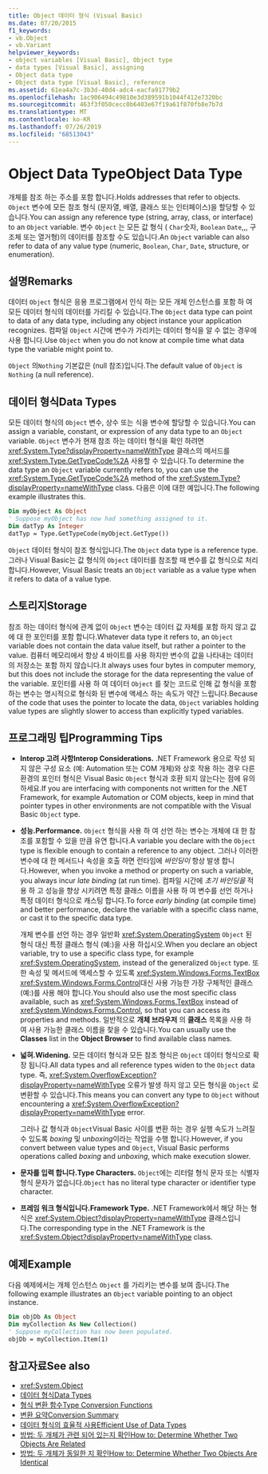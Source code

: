 ```yaml
---
title: Object 데이터 형식 (Visual Basic)
ms.date: 07/20/2015
f1_keywords:
- vb.Object
- vb.Variant
helpviewer_keywords:
- object variables [Visual Basic], Object type
- data types [Visual Basic], assigning
- Object data type
- Object data type [Visual Basic], reference
ms.assetid: 61ea4a7c-3b3d-48d4-adc4-eacfa91779b2
ms.openlocfilehash: 1ac906494c49810e3d389591b1044f412e7320bc
ms.sourcegitcommit: 463f3f050cecc0b6403e67f19a61f870fb8e7b7d
ms.translationtype: MT
ms.contentlocale: ko-KR
ms.lasthandoff: 07/26/2019
ms.locfileid: "68513043"
---
```

# <a name="object-data-type"></a><span data-ttu-id="70e13-102">Object Data Type</span><span class="sxs-lookup"><span data-stu-id="70e13-102">Object Data Type</span></span>

<span data-ttu-id="70e13-103">개체를 참조 하는 주소를 포함 합니다.</span><span class="sxs-lookup"><span data-stu-id="70e13-103">Holds addresses that refer to objects.</span></span> <span data-ttu-id="70e13-104">`Object` 변수에 모든 참조 형식 (문자열, 배열, 클래스 또는 인터페이스)을 할당할 수 있습니다.</span><span class="sxs-lookup"><span data-stu-id="70e13-104">You can assign any reference type (string, array, class, or interface) to an `Object` variable.</span></span> <span data-ttu-id="70e13-105">변수 `Object` 는 모든 값 형식 ( `Char`숫자, `Boolean` `Date`,,, 구조체 또는 열거형)의 데이터를 참조할 수도 있습니다.</span><span class="sxs-lookup"><span data-stu-id="70e13-105">An `Object` variable can also refer to data of any value type (numeric, `Boolean`, `Char`, `Date`, structure, or enumeration).</span></span>

## <a name="remarks"></a><span data-ttu-id="70e13-106">설명</span><span class="sxs-lookup"><span data-stu-id="70e13-106">Remarks</span></span>

<span data-ttu-id="70e13-107">데이터 `Object` 형식은 응용 프로그램에서 인식 하는 모든 개체 인스턴스를 포함 하 여 모든 데이터 형식의 데이터를 가리킬 수 있습니다.</span><span class="sxs-lookup"><span data-stu-id="70e13-107">The `Object` data type can point to data of any data type, including any object instance your application recognizes.</span></span> <span data-ttu-id="70e13-108">컴파일 `Object` 시간에 변수가 가리키는 데이터 형식을 알 수 없는 경우에 사용 합니다.</span><span class="sxs-lookup"><span data-stu-id="70e13-108">Use `Object` when you do not know at compile time what data type the variable might point to.</span></span>

<span data-ttu-id="70e13-109">`Object` 의`Nothing` 기본값은 (null 참조)입니다.</span><span class="sxs-lookup"><span data-stu-id="70e13-109">The default value of `Object` is `Nothing` (a null reference).</span></span>

## <a name="data-types"></a><span data-ttu-id="70e13-110">데이터 형식</span><span class="sxs-lookup"><span data-stu-id="70e13-110">Data Types</span></span>

<span data-ttu-id="70e13-111">모든 데이터 형식의 `Object` 변수, 상수 또는 식을 변수에 할당할 수 있습니다.</span><span class="sxs-lookup"><span data-stu-id="70e13-111">You can assign a variable, constant, or expression of any data type to an `Object` variable.</span></span> <span data-ttu-id="70e13-112">`Object` 변수가 현재 참조 하는 데이터 형식을 확인 하려면 <xref:System.Type?displayProperty=nameWithType> 클래스의 메서드를 <xref:System.Type.GetTypeCode%2A> 사용할 수 있습니다.</span><span class="sxs-lookup"><span data-stu-id="70e13-112">To determine the data type an `Object` variable currently refers to, you can use the <xref:System.Type.GetTypeCode%2A> method of the <xref:System.Type?displayProperty=nameWithType> class.</span></span> <span data-ttu-id="70e13-113">다음은 이에 대한 예입니다.</span><span class="sxs-lookup"><span data-stu-id="70e13-113">The following example illustrates this.</span></span>

```vb
Dim myObject As Object
' Suppose myObject has now had something assigned to it.
Dim datTyp As Integer
datTyp = Type.GetTypeCode(myObject.GetType())
```

<span data-ttu-id="70e13-114">`Object` 데이터 형식이 참조 형식입니다.</span><span class="sxs-lookup"><span data-stu-id="70e13-114">The `Object` data type is a reference type.</span></span> <span data-ttu-id="70e13-115">그러나 Visual Basic는 값 형식의 `Object` 데이터를 참조할 때 변수를 값 형식으로 처리 합니다.</span><span class="sxs-lookup"><span data-stu-id="70e13-115">However, Visual Basic treats an `Object` variable as a value type when it refers to data of a value type.</span></span>

## <a name="storage"></a><span data-ttu-id="70e13-116">스토리지</span><span class="sxs-lookup"><span data-stu-id="70e13-116">Storage</span></span>

<span data-ttu-id="70e13-117">참조 하는 데이터 형식에 관계 없이 `Object` 변수는 데이터 값 자체를 포함 하지 않고 값에 대 한 포인터를 포함 합니다.</span><span class="sxs-lookup"><span data-stu-id="70e13-117">Whatever data type it refers to, an `Object` variable does not contain the data value itself, but rather a pointer to the value.</span></span> <span data-ttu-id="70e13-118">컴퓨터 메모리에서 항상 4 바이트를 사용 하지만 변수의 값을 나타내는 데이터의 저장소는 포함 하지 않습니다.</span><span class="sxs-lookup"><span data-stu-id="70e13-118">It always uses four bytes in computer memory, but this does not include the storage for the data representing the value of the variable.</span></span> <span data-ttu-id="70e13-119">포인터를 사용 하 여 데이터 `Object` 를 찾는 코드로 인해 값 형식을 포함 하는 변수는 명시적으로 형식화 된 변수에 액세스 하는 속도가 약간 느립니다.</span><span class="sxs-lookup"><span data-stu-id="70e13-119">Because of the code that uses the pointer to locate the data, `Object` variables holding value types are slightly slower to access than explicitly typed variables.</span></span>

## <a name="programming-tips"></a><span data-ttu-id="70e13-120">프로그래밍 팁</span><span class="sxs-lookup"><span data-stu-id="70e13-120">Programming Tips</span></span>

- <span data-ttu-id="70e13-121">**Interop 고려 사항**</span><span class="sxs-lookup"><span data-stu-id="70e13-121">**Interop Considerations.**</span></span> <span data-ttu-id="70e13-122">.NET Framework 용으로 작성 되지 않은 구성 요소 (예: Automation 또는 COM 개체)와 상호 작용 하는 경우 다른 환경의 포인터 형식은 Visual Basic `Object` 형식과 호환 되지 않는다는 점에 유의 하세요.</span><span class="sxs-lookup"><span data-stu-id="70e13-122">If you are interfacing with components not written for the .NET Framework, for example Automation or COM objects, keep in mind that pointer types in other environments are not compatible with the Visual Basic `Object` type.</span></span>

- <span data-ttu-id="70e13-123">**성능.**</span><span class="sxs-lookup"><span data-stu-id="70e13-123">**Performance.**</span></span> <span data-ttu-id="70e13-124">`Object` 형식을 사용 하 여 선언 하는 변수는 개체에 대 한 참조를 포함할 수 있을 만큼 유연 합니다.</span><span class="sxs-lookup"><span data-stu-id="70e13-124">A variable you declare with the `Object` type is flexible enough to contain a reference to any object.</span></span> <span data-ttu-id="70e13-125">그러나 이러한 변수에 대 한 메서드나 속성을 호출 하면 런타임에 *바인딩이* 항상 발생 합니다.</span><span class="sxs-lookup"><span data-stu-id="70e13-125">However, when you invoke a method or property on such a variable, you always incur *late binding* (at run time).</span></span> <span data-ttu-id="70e13-126">컴파일 시간에 *초기 바인딩을* 적용 하 고 성능을 향상 시키려면 특정 클래스 이름을 사용 하 여 변수를 선언 하거나 특정 데이터 형식으로 캐스팅 합니다.</span><span class="sxs-lookup"><span data-stu-id="70e13-126">To force *early binding* (at compile time) and better performance, declare the variable with a specific class name, or cast it to the specific data type.</span></span>

  <span data-ttu-id="70e13-127">개체 변수를 선언 하는 경우 일반화 <xref:System.OperatingSystem> `Object` 된 형식 대신 특정 클래스 형식 (예:)을 사용 하십시오.</span><span class="sxs-lookup"><span data-stu-id="70e13-127">When you declare an object variable, try to use a specific class type, for example <xref:System.OperatingSystem>, instead of the generalized `Object` type.</span></span> <span data-ttu-id="70e13-128">또한 속성 및 메서드에 액세스할 수 있도록 <xref:System.Windows.Forms.TextBox> <xref:System.Windows.Forms.Control>대신 사용 가능한 가장 구체적인 클래스 (예:)를 사용 해야 합니다.</span><span class="sxs-lookup"><span data-stu-id="70e13-128">You should also use the most specific class available, such as <xref:System.Windows.Forms.TextBox> instead of <xref:System.Windows.Forms.Control>, so that you can access its properties and methods.</span></span> <span data-ttu-id="70e13-129">일반적으로 **개체 브라우저** 의 **클래스** 목록을 사용 하 여 사용 가능한 클래스 이름을 찾을 수 있습니다.</span><span class="sxs-lookup"><span data-stu-id="70e13-129">You can usually use the **Classes** list in the **Object Browser** to find available class names.</span></span>

- <span data-ttu-id="70e13-130">**넓혀.**</span><span class="sxs-lookup"><span data-stu-id="70e13-130">**Widening.**</span></span> <span data-ttu-id="70e13-131">모든 데이터 형식과 모든 참조 형식은 `Object` 데이터 형식으로 확장 됩니다.</span><span class="sxs-lookup"><span data-stu-id="70e13-131">All data types and all reference types widen to the `Object` data type.</span></span> <span data-ttu-id="70e13-132">즉, <xref:System.OverflowException?displayProperty=nameWithType> 오류가 발생 하지 않고 모든 형식을 `Object` 로 변환할 수 있습니다.</span><span class="sxs-lookup"><span data-stu-id="70e13-132">This means you can convert any type to `Object` without encountering a <xref:System.OverflowException?displayProperty=nameWithType> error.</span></span>

  <span data-ttu-id="70e13-133">그러나 값 형식과 `Object`Visual Basic 사이를 변환 하는 경우 실행 속도가 느려질 수 있도록 *boxing* 및 *unboxing*이라는 작업을 수행 합니다.</span><span class="sxs-lookup"><span data-stu-id="70e13-133">However, if you convert between value types and `Object`, Visual Basic performs operations called *boxing* and *unboxing*, which make execution slower.</span></span>

- <span data-ttu-id="70e13-134">**문자를 입력 합니다.**</span><span class="sxs-lookup"><span data-stu-id="70e13-134">**Type Characters.**</span></span> <span data-ttu-id="70e13-135">`Object`에는 리터럴 형식 문자 또는 식별자 형식 문자가 없습니다.</span><span class="sxs-lookup"><span data-stu-id="70e13-135">`Object` has no literal type character or identifier type character.</span></span>

- <span data-ttu-id="70e13-136">**프레임 워크 형식입니다.**</span><span class="sxs-lookup"><span data-stu-id="70e13-136">**Framework Type.**</span></span> <span data-ttu-id="70e13-137">.NET Framework에서 해당 하는 형식은 <xref:System.Object?displayProperty=nameWithType> 클래스입니다.</span><span class="sxs-lookup"><span data-stu-id="70e13-137">The corresponding type in the .NET Framework is the <xref:System.Object?displayProperty=nameWithType> class.</span></span>

## <a name="example"></a><span data-ttu-id="70e13-138">예제</span><span class="sxs-lookup"><span data-stu-id="70e13-138">Example</span></span>

<span data-ttu-id="70e13-139">다음 예제에서는 개체 인스턴스 `Object` 를 가리키는 변수를 보여 줍니다.</span><span class="sxs-lookup"><span data-stu-id="70e13-139">The following example illustrates an `Object` variable pointing to an object instance.</span></span>

```vb
Dim objDb As Object
Dim myCollection As New Collection()
' Suppose myCollection has now been populated.
objDb = myCollection.Item(1)
```

## <a name="see-also"></a><span data-ttu-id="70e13-140">참고자료</span><span class="sxs-lookup"><span data-stu-id="70e13-140">See also</span></span>

- <xref:System.Object>
- [<span data-ttu-id="70e13-141">데이터 형식</span><span class="sxs-lookup"><span data-stu-id="70e13-141">Data Types</span></span>](../../../visual-basic/language-reference/data-types/index.md)
- [<span data-ttu-id="70e13-142">형식 변환 함수</span><span class="sxs-lookup"><span data-stu-id="70e13-142">Type Conversion Functions</span></span>](../../../visual-basic/language-reference/functions/type-conversion-functions.md)
- [<span data-ttu-id="70e13-143">변환 요약</span><span class="sxs-lookup"><span data-stu-id="70e13-143">Conversion Summary</span></span>](../../../visual-basic/language-reference/keywords/conversion-summary.md)
- [<span data-ttu-id="70e13-144">데이터 형식의 효율적 사용</span><span class="sxs-lookup"><span data-stu-id="70e13-144">Efficient Use of Data Types</span></span>](../../../visual-basic/programming-guide/language-features/data-types/efficient-use-of-data-types.md)
- [<span data-ttu-id="70e13-145">방법: 두 개체가 관련 되어 있는지 확인</span><span class="sxs-lookup"><span data-stu-id="70e13-145">How to: Determine Whether Two Objects Are Related</span></span>](../../../visual-basic/programming-guide/language-features/variables/how-to-determine-whether-two-objects-are-related.md)
- [<span data-ttu-id="70e13-146">방법: 두 개체가 동일한 지 확인</span><span class="sxs-lookup"><span data-stu-id="70e13-146">How to: Determine Whether Two Objects Are Identical</span></span>](../../../visual-basic/programming-guide/language-features/variables/how-to-determine-whether-two-objects-are-identical.md)
